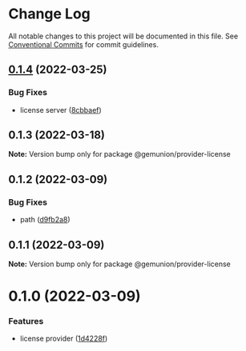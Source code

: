 # Change Log

All notable changes to this project will be documented in this file.
See [Conventional Commits](https://conventionalcommits.org) for commit guidelines.

## [0.1.4](https://github.com/gemunion/mui-packages/compare/@gemunion/provider-license@0.1.3...@gemunion/provider-license@0.1.4) (2022-03-25)


### Bug Fixes

* license server ([8cbbaef](https://github.com/gemunion/mui-packages/commit/8cbbaef46876f077f8b96b6db4dd6f9c18fd51fc))





## 0.1.3 (2022-03-18)

**Note:** Version bump only for package @gemunion/provider-license





## 0.1.2 (2022-03-09)


### Bug Fixes

* path ([d9fb2a8](https://github.com/gemunion/mui-packages/commit/d9fb2a8d0b381edca7dc27cb7cb03fa23a93cf8d))





## 0.1.1 (2022-03-09)

**Note:** Version bump only for package @gemunion/provider-license





# 0.1.0 (2022-03-09)


### Features

* license provider ([1d4228f](https://github.com/gemunion/mui-packages/commit/1d4228f816414c9e09ea9f96d40aac931ada2d42))
